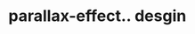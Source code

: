 # parallax-effect.. desgin                                                                                                                                                                                                                                                                                                                                                                                                                                                   
